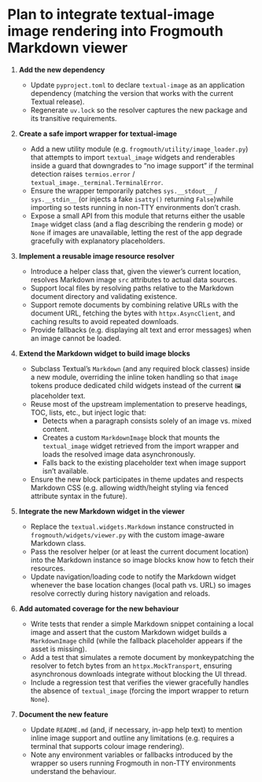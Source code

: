 # Plan to integrate textual-image image rendering into Frogmouth Markdown viewer

1. **Add the new dependency**
   - Update `pyproject.toml` to declare `textual-image` as an application dependency (matching the version that works with the current Textual release).
   - Regenerate `uv.lock` so the resolver captures the new package and its transitive requirements.

2. **Create a safe import wrapper for textual-image**
   - Add a new utility module (e.g. `frogmouth/utility/image_loader.py`) that attempts to import `textual_image` widgets and renderables inside a guard that downgrades to “no image support” if the terminal detection raises `termios.error` / `textual_image._terminal.TerminalError`.
   - Ensure the wrapper temporarily patches `sys.__stdout__` / `sys.__stdin__` (or injects a fake `isatty()` returning `False`)while importing so tests running in non-TTY environments don’t crash.
   - Expose a small API from this module that returns either the usable `Image` widget class (and a flag describing the renderin
g mode) or `None` if images are unavailable, letting the rest of the app degrade gracefully with explanatory placeholders.

3. **Implement a reusable image resource resolver**
   - Introduce a helper class that, given the viewer’s current location, resolves Markdown image `src` attributes to actual data sources.
   - Support local files by resolving paths relative to the Markdown document directory and validating existence.
   - Support remote documents by combining relative URLs with the document URL, fetching the bytes with `httpx.AsyncClient`, and caching results to avoid repeated downloads.
   - Provide fallbacks (e.g. displaying alt text and error messages) when an image cannot be loaded.

4. **Extend the Markdown widget to build image blocks**
   - Subclass Textual’s `Markdown` (and any required block classes) inside a new module, overriding the inline token handling so that `image` tokens produce dedicated child widgets instead of the current `🖼` placeholder text.
   - Reuse most of the upstream implementation to preserve headings, TOC, lists, etc., but inject logic that:
     - Detects when a paragraph consists solely of an image vs. mixed content.
     - Creates a custom `MarkdownImage` block that mounts the `textual_image` widget retrieved from the import wrapper and loads the resolved image data asynchronously.
     - Falls back to the existing placeholder text when image support isn’t available.
   - Ensure the new block participates in theme updates and respects Markdown CSS (e.g. allowing width/height styling via fenced attribute syntax in the future).

5. **Integrate the new Markdown widget in the viewer**
   - Replace the `textual.widgets.Markdown` instance constructed in `frogmouth/widgets/viewer.py` with the custom image-aware Markdown class.
   - Pass the resolver helper (or at least the current document location) into the Markdown instance so image blocks know how to fetch their resources.
   - Update navigation/loading code to notify the Markdown widget whenever the base location changes (local path vs. URL) so images resolve correctly during history navigation and reloads.

6. **Add automated coverage for the new behaviour**
   - Write tests that render a simple Markdown snippet containing a local image and assert that the custom Markdown widget builds a `MarkdownImage` child (while the fallback placeholder appears if the asset is missing).
   - Add a test that simulates a remote document by monkeypatching the resolver to fetch bytes from an `httpx.MockTransport`, ensuring asynchronous downloads integrate without blocking the UI thread.
   - Include a regression test that verifies the viewer gracefully handles the absence of `textual_image` (forcing the import wrapper to return `None`).

7. **Document the new feature**
   - Update `README.md` (and, if necessary, in-app help text) to mention inline image support and outline any limitations (e.g. requires a terminal that supports colour image rendering).
   - Note any environment variables or fallbacks introduced by the wrapper so users running Frogmouth in non-TTY environments understand the behaviour.
